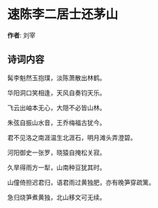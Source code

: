 # 速陈李二居士还茅山

**作者**: 刘宰

## 诗词内容

髯李魁然玉抱璞，淡陈萧散出林鹤。

华阳洞口笑相逢，天风自奏钧天乐。

飞云出岫本无心，大隠不必皆山林。

朱弦自振山水音，王乔梅福古犹今。

君不见洛之南涯温生北涯石，明月滩头弄澄碧。

河阳御史一张罗，晓猿自掩松关寂。

久旱得雨方一犁，山南种豆犹其时。

山僮倚担迟君归，语君雨过黄独肥，亦有晚笋穿疏篱。

急归烧笋煮黄独，北山移文可无续。


